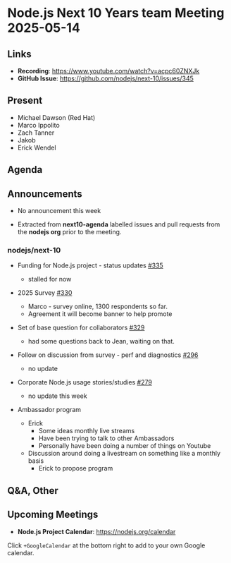 # Node.js  Next 10 Years team Meeting 2025-05-14

## Links

* **Recording**:  <https://www.youtube.com/watch?v=acpc60ZNXJk>
* **GitHub Issue**: <https://github.com/nodejs/next-10/issues/345>

## Present

* Michael Dawson (Red Hat)
* Marco Ippolito
* Zach Tanner
* Jakob
* Erick Wendel

## Agenda

## Announcements

* No announcement this week

* Extracted from **next10-agenda** labelled issues and pull requests from the **nodejs org** prior to the meeting.

### nodejs/next-10

* Funding for Node.js project - status updates [#335](https://github.com/nodejs/next-10/issues/335)
  * stalled for now

* 2025 Survey [#330](https://github.com/nodejs/next-10/issues/330)
  * Marco - survey online, 1300 respondents so far.
  * Agreement it will become banner to help promote

* Set of base question for collaborators [#329](https://github.com/nodejs/next-10/issues/329)
  * had some questions back to Jean, waiting on that.

* Follow on discussion from survey - perf and diagnostics [#296](https://github.com/nodejs/next-10/issues/296)
  * no update

* Corporate Node.js usage stories/studies [#279](https://github.com/nodejs/next-10/issues/279)
  * no update this week

* Ambassador program
  * Erick
    * Some ideas monthly live streams
    * Have been trying to talk to other Ambassadors
    * Personally have been doing a number of things on Youtube
  * Discussion around doing a livestream on something like a monthly basis
    * Erick to propose program 

## Q&A, Other

## Upcoming Meetings

* **Node.js Project Calendar**: <https://nodejs.org/calendar>

Click `+GoogleCalendar` at the bottom right to add to your own Google calendar.
